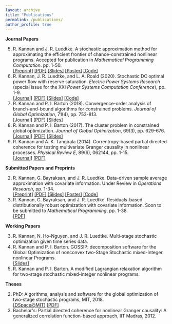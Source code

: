 ```yaml
---
layout: archive
title: "Publications"
permalink: /publications/
author_profile: true
---
```


**Journal Papers**

5. R. Kannan and J. R. Luedtke. A stochastic approximation method for approximating the efficient 
frontier of chance-constrained nonlinear programs. Accepted for publication in *Mathematical Programming Computation*. pp. 1-50. <br/>
<a href = "https://arxiv.org/abs/1812.07066" target="_blank"> [Preprint]</a> <a href = "https://rohitkannan.github.io/papers/KannanLuedtke_MPC_SAforCCP.pdf" target="_blank">[PDF]</a> <a href = "https://rohitkannan.github.io/presentations/Kannan_MACSER18_SAforCCP.pdf" target="_blank">[Slides]</a> <a href = "https://rohitkannan.github.io/presentations/Kannan_ICERM19_SAforCCP.pdf" target="_blank">[Poster]</a> <a href = "https://github.com/rohitkannan/SA-for-CCP" target="_blank">[Code]</a>
4. R. Kannan, J. R. Luedtke, and L. A. Roald (2020). Stochastic DC optimal power flow with reserve saturation. *Electric Power Systems Research* (special issue for the XXI *Power Systems Computation Conference*), pp. 1-9. <br/>
<a href = "https://www.sciencedirect.com/science/article/pii/S0378779620303709" target="_blank">[Journal]</a> <a href = "https://rohitkannan.github.io/papers/KannanLuedtkeRoald_PSCC_SDCOPF.pdf" target="_blank">[PDF]</a> <a href = "https://rohitkannan.github.io/presentations/Kannan_INFORMS20_SDCOPF.pdf" target="_blank">[Slides]</a> <a href = "https://github.com/rohitkannan/DCOPF-reserve-saturation" target="_blank">[Code]</a>
3. R. Kannan and P. I. Barton (2018). Convergence-order analysis of branch-and-bound algorithms
for constrained problems. *Journal of Global Optimization*, 71(4), pp. 753-813. <br/>
<a href = "https://link.springer.com/article/10.1007/s10898-017-0532-y" target="_blank">[Journal]</a> <a href = "https://rohitkannan.github.io/papers/KannanBarton_JOGO_ConvergenceOrder.pdf" target="_blank">[PDF]</a> <a href = "https://rohitkannan.github.io/presentations/Kannan_ICCOPT16_ConvergenceOrder.pdf" target="_blank">[Slides]</a> 
2. R. Kannan and P. I. Barton (2017). The cluster problem in constrained global optimization. *Journal of Global Optimization*, 69(3), pp. 629-676. <br/>
<a href = "https://link.springer.com/article/10.1007/s10898-017-0531-z" target="_blank">[Journal]</a> <a href = "https://rohitkannan.github.io/papers/KannanBarton_JOGO_ClusterProblem.pdf" target="_blank">[PDF]</a> <a href = "https://rohitkannan.github.io/presentations/Kannan_AIChE16_ClusterProblem.pdf" target="_blank">[Slides]</a>
1. R. Kannan and A. K. Tangirala (2014). Correntropy-based partial directed coherence for testing
multivariate Granger causality in nonlinear processes. *Physical Review E*, 89(6), 062144, pp. 1-15. <br/>
<a href = "https://journals.aps.org/pre/abstract/10.1103/PhysRevE.89.062144" target="_blank"> [Journal]</a> <a href = "https://rohitkannan.github.io/papers/KannanTangirala_PhysRevE_KPDC.pdf" target="_blank">[PDF]</a>

**Submitted Papers and Preprints**

2. R. Kannan, G. Bayraksan, and J. R. Luedtke. Data-driven sample average approximation with
covariate information. Under Review in *Operations Research*, pp. 1-34. <br/>
<a href = "http://www.optimization-online.org/DB_HTML/2020/07/7932.html" target="_blank">[Preprint]</a> <a href = "https://rohitkannan.github.io/papers/KannanBayraksanLuedtke_Preprint_DDSAA.pdf" target="_blank">[PDF]</a> <a href = "https://rohitkannan.github.io/presentations/Kannan_INFORMS20_DDSAA.pdf" target="_blank">[Slides]</a> <a href = "https://rohitkannan.github.io/presentations/Kannan_IPAM20_DDSAA.pdf" target="_blank">[Poster]</a> <a href = "https://github.com/rohitkannan/DD-SAA" target="_blank">[Code]</a>
2. R. Kannan, G. Bayraksan, and J. R. Luedtke. Residuals-based distributionally robust optimization with covariate information. Soon to be submitted to *Mathematical Programming*, pp. 1-38. <br/>
<a href = "https://rohitkannan.github.io/files/paper4.pdf" target="_blank">[PDF]</a> 



**Working Papers**

3. R. Kannan, N. Ho-Nguyen, and J. R. Luedtke. Multi-stage stochastic optimization given time series data.
2. R. Kannan and P. I. Barton. GOSSIP: decomposition software for the Global Optimization of nonconvex two-Stage Stochastic mixed-Integer nonlinear Programs. <br/>
<a href = "https://rohitkannan.github.io/presentations/Kannan_INFORMS18_GOSSIP.pdf" target="_blank">[Slides]</a>
1. R. Kannan and P. I. Barton. A modified Lagrangian relaxation algorithm for two-stage stochastic mixed-integer nonlinear programs.

**Theses**

2. PhD: Algorithms, analysis and software for the global optimization of two-stage stochastic programs, MIT, 2018. <br/>
<a href = "https://dspace.mit.edu/handle/1721.1/117326" target="_blank">[DSpace@MIT]</a> <a href = "https://rohitkannan.github.io/papers/Kannan_MIT_PhDThesis.pdf" target="_blank">[PDF]</a>
1. Bachelor's: Partial directed coherence for nonlinear Granger causality: A generalized correlation function-based approach, IIT Madras, 2012.

